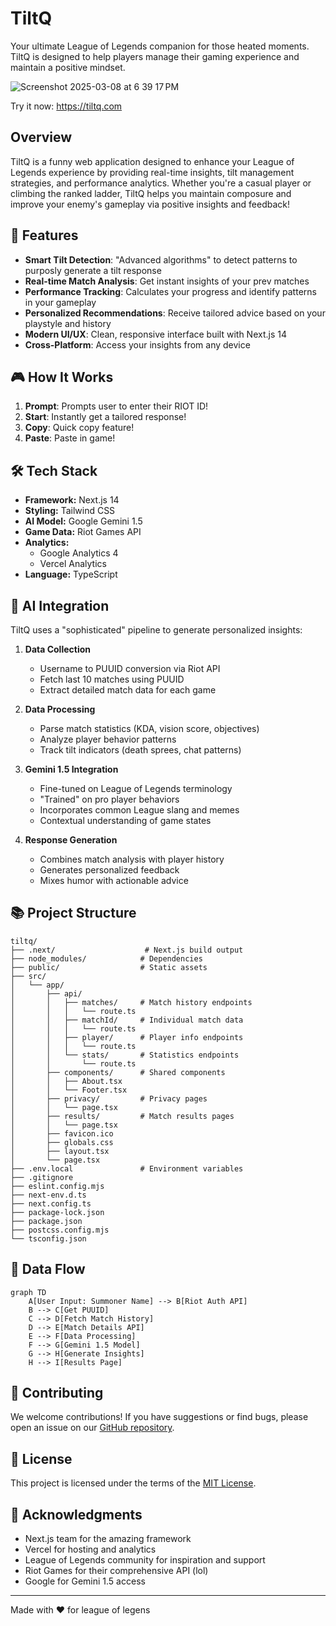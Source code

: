 # TiltQ

Your ultimate League of Legends companion for those heated moments. TiltQ is designed to help players manage their gaming experience and maintain a positive mindset.

![Screenshot 2025-03-08 at 6 39 17 PM](https://github.com/user-attachments/assets/ab30a06f-0ef1-4bc9-b513-dcc18bff9611)

Try it now: https://tiltq.com

## Overview
TiltQ is a funny web application designed to enhance your League of Legends experience by providing real-time insights, tilt management strategies, and performance analytics. Whether you're a casual player or climbing the ranked ladder, TiltQ helps you maintain composure and improve your enemy's gameplay via positive insights and feedback!

## 🚀 Features

- **Smart Tilt Detection**: "Advanced algorithms" to detect patterns to purposly generate a tilt response 
- **Real-time Match Analysis**: Get instant insights of your prev matches
- **Performance Tracking**: Calculates your progress and identify patterns in your gameplay
- **Personalized Recommendations**: Receive tailored advice based on your playstyle and history
- **Modern UI/UX**: Clean, responsive interface built with Next.js 14
- **Cross-Platform**: Access your insights from any device

## 🎮 How It Works

1. **Prompt**: Prompts user to enter their RIOT ID!
2. **Start**: Instantly get a tailored response!
3. **Copy**: Quick copy feature!
4. **Paste**: Paste in game!

## 🛠️ Tech Stack

- **Framework:** Next.js 14
- **Styling:** Tailwind CSS
- **AI Model:** Google Gemini 1.5
- **Game Data:** Riot Games API
- **Analytics:** 
  - Google Analytics 4
  - Vercel Analytics
- **Language:** TypeScript

## 🧠 AI Integration

TiltQ uses a "sophisticated" pipeline to generate personalized insights:

1. **Data Collection**
   - Username to PUUID conversion via Riot API
   - Fetch last 10 matches using PUUID
   - Extract detailed match data for each game

2. **Data Processing**
   - Parse match statistics (KDA, vision score, objectives)
   - Analyze player behavior patterns
   - Track tilt indicators (death sprees, chat patterns)

3. **Gemini 1.5 Integration**
   - Fine-tuned on League of Legends terminology
   - "Trained" on pro player behaviors
   - Incorporates common League slang and memes
   - Contextual understanding of game states

4. **Response Generation**
   - Combines match analysis with player history
   - Generates personalized feedback
   - Mixes humor with actionable advice

## 📚 Project Structure

```
tiltq/
├── .next/                    # Next.js build output
├── node_modules/            # Dependencies
├── public/                  # Static assets
├── src/
│   └── app/
│       ├── api/
│       │   ├── matches/     # Match history endpoints
│       │   │   └── route.ts
│       │   ├── matchId/     # Individual match data
│       │   │   └── route.ts
│       │   ├── player/      # Player info endpoints
│       │   │   └── route.ts
│       │   └── stats/       # Statistics endpoints
│       │       └── route.ts
│       ├── components/      # Shared components
│       │   ├── About.tsx
│       │   └── Footer.tsx
│       ├── privacy/         # Privacy pages
│       │   └── page.tsx
│       ├── results/         # Match results pages
│       │   └── page.tsx
│       ├── favicon.ico
│       ├── globals.css
│       ├── layout.tsx
│       └── page.tsx
├── .env.local               # Environment variables
├── .gitignore
├── eslint.config.mjs
├── next-env.d.ts
├── next.config.ts
├── package-lock.json
├── package.json
├── postcss.config.mjs
└── tsconfig.json
```

## 🔄 Data Flow

```mermaid
graph TD
    A[User Input: Summoner Name] --> B[Riot Auth API]
    B --> C[Get PUUID]
    C --> D[Fetch Match History]
    D --> E[Match Details API]
    E --> F[Data Processing]
    F --> G[Gemini 1.5 Model]
    G --> H[Generate Insights]
    H --> I[Results Page]
```

## 🤝 Contributing

We welcome contributions! If you have suggestions or find bugs, please open an issue on our [GitHub repository](https://github.com/tmanzhe/tiltq/issues).

## 📄 License

This project is licensed under the terms of the [MIT License](LICENSE).

## 🙏 Acknowledgments

- Next.js team for the amazing framework
- Vercel for hosting and analytics
- League of Legends community for inspiration and support
- Riot Games for their comprehensive API (lol)
- Google for Gemini 1.5 access

---

Made with ❤️ for league of legens 

